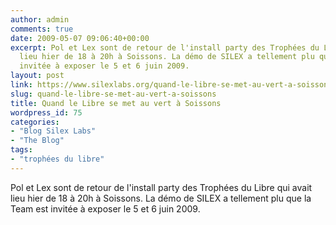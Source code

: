 ```yaml
---
author: admin
comments: true
date: 2009-05-07 09:06:40+00:00
excerpt: Pol et Lex sont de retour de l'install party des Trophées du Libre qui avait
  lieu hier de 18 à 20h à Soissons. La démo de SILEX a tellement plu que la Team est
  invitée à exposer le 5 et 6 juin 2009.
layout: post
link: https://www.silexlabs.org/quand-le-libre-se-met-au-vert-a-soissons/
slug: quand-le-libre-se-met-au-vert-a-soissons
title: Quand le Libre se met au vert à Soissons
wordpress_id: 75
categories:
- "Blog Silex Labs"
- "The Blog"
tags:
- "trophées du libre"
---
```


Pol et Lex sont de retour de l'install party des Trophées du Libre qui avait lieu hier de 18 à 20h à Soissons. La démo de SILEX a tellement plu que la Team est invitée à exposer le 5 et 6 juin 2009.
